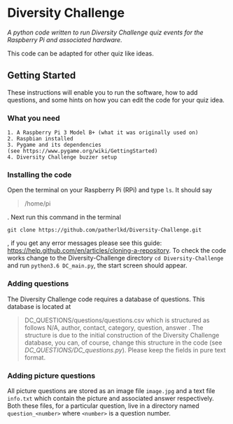 # Diversity Challenge

*A python code written to run Diversity Challenge quiz events for the Raspberry Pi and associated hardware.*

This code can be adapted for other quiz like ideas.

## Getting Started

These instructions will enable you to run the software, how to add questions, and some hints on how you can edit the code for your quiz idea.

### What you need

```
1. A Raspberry Pi 3 Model B+ (what it was originally used on)
2. Raspbian installed
3. Pygame and its dependencies
(see https://www.pygame.org/wiki/GettingStarted)
4. Diversity Challenge buzzer setup
```

### Installing the code

Open the terminal on your Raspberry Pi (RPi) and type `ls`. It should say

> /home/pi

. Next run this command in the terminal

```
git clone https://github.com/patherlkd/Diversity-Challenge.git
```
, if you get any error messages please see this guide: https://help.github.com/en/articles/cloning-a-repository. To check the code works change to the Diversity-Challenge directory `cd Diversity-Challenge` and run `python3.6 DC_main.py`, the start screen should appear.

### Adding questions

The Diversity Challenge code requires a database of questions. This database is located at
> DC_QUESTIONS/questions/questions.csv
which is structured as follows
> N/A, author, contact, category, question, answer
. The structure is due to the initial construction of the Diversity Challenge database, you can, of course, change this structure in the code (see *DC_QUESTIONS/DC_questions.py*). Please keep the fields in pure text format.

### Adding picture questions

All picture questions are stored as an image file `image.jpg` and a text file `info.txt` which contain the picture and associated answer respectively. Both these files, for a particular question, live in a directory named `question_<number>` where `<number>` is a question number. 
